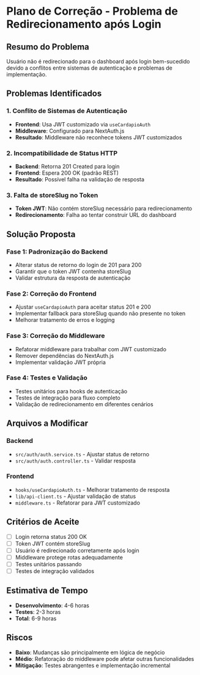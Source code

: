 # Plano de Correção - Problema de Redirecionamento após Login

## Resumo do Problema
Usuário não é redirecionado para o dashboard após login bem-sucedido devido a conflitos entre sistemas de autenticação e problemas de implementação.

## Problemas Identificados

### 1. Conflito de Sistemas de Autenticação
- **Frontend**: Usa JWT customizado via `useCardapioAuth`
- **Middleware**: Configurado para NextAuth.js
- **Resultado**: Middleware não reconhece tokens JWT customizados

### 2. Incompatibilidade de Status HTTP
- **Backend**: Retorna 201 Created para login
- **Frontend**: Espera 200 OK (padrão REST)
- **Resultado**: Possível falha na validação de resposta

### 3. Falta de storeSlug no Token
- **Token JWT**: Não contém storeSlug necessário para redirecionamento
- **Redirecionamento**: Falha ao tentar construir URL do dashboard

## Solução Proposta

### Fase 1: Padronização do Backend
- Alterar status de retorno do login de 201 para 200
- Garantir que o token JWT contenha storeSlug
- Validar estrutura da resposta de autenticação

### Fase 2: Correção do Frontend
- Ajustar `useCardapioAuth` para aceitar status 201 e 200
- Implementar fallback para storeSlug quando não presente no token
- Melhorar tratamento de erros e logging

### Fase 3: Correção do Middleware
- Refatorar middleware para trabalhar com JWT customizado
- Remover dependências do NextAuth.js
- Implementar validação JWT própria

### Fase 4: Testes e Validação
- Testes unitários para hooks de autenticação
- Testes de integração para fluxo completo
- Validação de redirecionamento em diferentes cenários

## Arquivos a Modificar

### Backend
- `src/auth/auth.service.ts` - Ajustar status de retorno
- `src/auth/auth.controller.ts` - Validar resposta

### Frontend
- `hooks/useCardapioAuth.ts` - Melhorar tratamento de resposta
- `lib/api-client.ts` - Ajustar validação de status
- `middleware.ts` - Refatorar para JWT customizado

## Critérios de Aceite
- [ ] Login retorna status 200 OK
- [ ] Token JWT contém storeSlug
- [ ] Usuário é redirecionado corretamente após login
- [ ] Middleware protege rotas adequadamente
- [ ] Testes unitários passando
- [ ] Testes de integração validados

## Estimativa de Tempo
- **Desenvolvimento**: 4-6 horas
- **Testes**: 2-3 horas
- **Total**: 6-9 horas

## Riscos
- **Baixo**: Mudanças são principalmente em lógica de negócio
- **Médio**: Refatoração do middleware pode afetar outras funcionalidades
- **Mitigação**: Testes abrangentes e implementação incremental